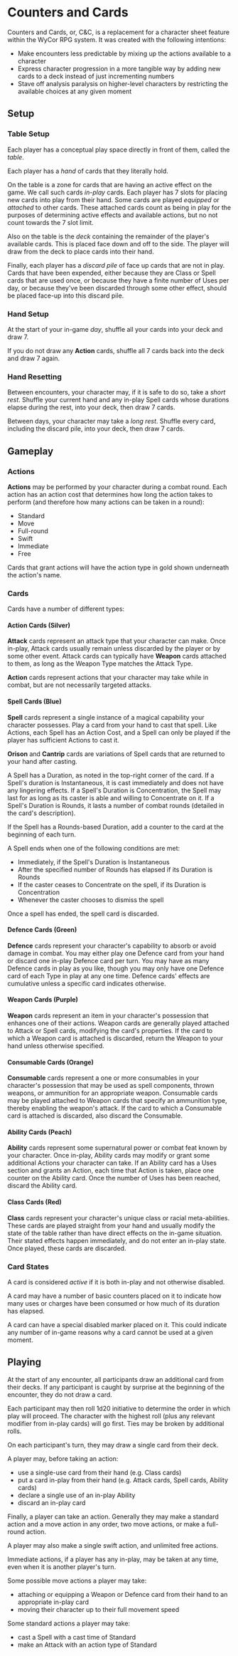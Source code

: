 # Counters and Cards

Counters and Cards, or, C&C, is a replacement for a character sheet feature within the WyCor RPG system. It was created with the following intentions:
- Make encounters less predictable by mixing up the actions available to a character
- Express character progression in a more tangible way by adding new cards to a deck instead of just incrementing numbers
- Stave off analysis paralysis on higher-level characters by restricting the available choices at any given moment  

## Setup

### Table Setup

Each player has a conceptual play space directly in front of them, called the *table*.

Each player has a *hand* of cards that they literally hold.

On the table is a zone for cards that are having an active effect on the game. We call such cards *in-play* cards. Each player has 7 slots for placing new cards into play from their hand. Some cards are played *equipped* or *attached* to other cards. These attached cards count as being in play for the purposes of determining active effects and available actions, but no not count towards the 7 slot limit.

Also on the table is the *deck* containing the remainder of the player's available cards. This is placed face down and off to the side. The player will draw from the deck to place cards into their hand.

Finally, each player has a *discard pile* of face up cards that are not in play. Cards that have been expended, either because they are Class or Spell cards that are used once, or because they have a finite number of Uses per day, or because they've been discarded through some other effect, should be placed face-up into this discard pile.

### Hand Setup

At the start of your in-game *day*, shuffle all your cards into your deck and draw 7.

If you do not draw any **Action** cards, shuffle all 7 cards back into the deck and draw 7 again.

### Hand Resetting

Between encounters, your character may, if it is safe to do so, take a *short rest*. Shuffle your current hand and any in-play Spell cards whose durations elapse during the rest, into your deck, then draw 7 cards.

Between days, your character may take a *long rest*. Shuffle every card, including the discard pile, into your deck, then draw 7 cards.

## Gameplay

### Actions
**Actions** may be performed by your character during a combat round. Each action has an action cost that determines how long the action takes to perform (and therefore how many actions can be taken in a round):
- Standard
- Move
- Full-round
- Swift
- Immediate
- Free

Cards that grant actions will have the action type in gold shown underneath the action's name.

### Cards

Cards have a number of different types:

#### Action Cards (Silver)

**Attack** cards represent an attack type that your character can make. Once in-play, Attack cards usually remain unless discarded by the player or by some other event. Attack cards can typically have **Weapon** cards attached to them, as long as the Weapon Type matches the Attack Type.

**Action** cards represent actions that your character may take while in combat, but are not necessarily targeted attacks.

#### Spell Cards (Blue)
**Spell** cards represent a single instance of a magical capability your character possesses. Play a card from your hand to cast that spell. Like Actions, each Spell has an Action Cost, and a Spell can only be played if the player has sufficient Actions to cast it. 

**Orison** and **Cantrip** cards are variations of Spell cards that are returned to your hand after casting.

A Spell has a Duration, as noted in the top-right corner of the card. If a Spell's duration is Instantaneous, it is cast immediately and does not have any lingering effects. If a Spell's Duration is Concentration, the Spell may last for as long as its caster is able and willing to Concentrate on it. If a Spell's Duration is Rounds, it lasts a number of combat rounds (detailed in the card's description). 

If the Spell has a Rounds-based Duration, add a counter to the card at the beginning of each turn. 

A Spell ends when one of the following conditions are met:
- Immediately, if the Spell's Duration is Instantaneous
- After the specified number of Rounds has elapsed if its Duration is Rounds
- If the caster ceases to Concentrate on the spell, if its Duration is Concentration
- Whenever the caster chooses to dismiss the spell

Once a spell has ended, the spell card is discarded.

#### Defence Cards (Green)
**Defence** cards represent your character's capability to absorb or avoid damage in combat. You may either play one Defence card from your hand or discard one in-play Defence card per turn. You may have as many Defence cards in play as you like, though you may only have one Defence card of each Type in play at any one time. Defence cards' effects are cumulative unless a specific card indicates otherwise.  

#### Weapon Cards (Purple)
**Weapon** cards represent an item in your character's possession that enhances one of their actions. Weapon cards are generally played attached to Attack or Spell cards, modifying the card's properties. If the card to which a Weapon card is attached is discarded, return the Weapon to your hand unless otherwise specified.

#### Consumable Cards (Orange)
**Consumable** cards represent a one or more consumables in your character's possession that may be used as spell components, thrown weapons, or ammunition for an appropriate weapon. Consumable cards may be played attached to Weapon cards that specify an ammunition type, thereby enabling the weapon's attack. If the card to which a Consumable card is attached is discarded, also discard the Consumable.

#### Ability Cards (Peach)
**Ability** cards represent some supernatural power or combat feat known by your character. Once in-play, Ability cards may modify or grant some additional Actions your character can take. If an Ability card has a Uses section and grants an Action, each time that Action is taken, place one counter on the Ability card. Once the number of Uses has been reached, discard the Ability card.

#### Class Cards (Red)
**Class** cards represent your character's unique class or racial meta-abilities. These cards are played straight from your hand and usually modify the state of the table rather than have direct effects on the in-game situation. Their stated effects happen immediately, and do not enter an in-play state. Once played, these cards are discarded.

### Card States
A card is considered *active* if it is both in-play and not otherwise disabled. 

A card may have a number of basic counters placed on it to indicate how many uses or charges have been consumed or how much of its duration has elapsed.

A card can have a special disabled marker placed on it. This could indicate any number of in-game reasons why a card cannot be used at a given moment.

## Playing

At the start of any encounter, all participants draw an additional card from their decks. If any participant is caught by surprise at the beginning of the encounter, they do not draw a card.

Each participant may then roll 1d20 initiative to determine the order in which play will proceed. The character with the highest roll (plus any relevant modifier from in-play cards) will go first. Ties may be broken by additional rolls.

On each participant's turn, they may draw a single card from their deck.

A player may, before taking an action: 
- use a single-use card from their hand (e.g. Class cards)
- put a card in-play from their hand (e.g. Attack cards, Spell cards, Ability cards)
- declare a single use of an in-play Ability
- discard an in-play card

Finally, a player can take an action. Generally they may make a standard action and a move action in any order, two move actions, or make a full-round action. 

A player may also make a single swift action, and unlimited free actions.

Immediate actions, if a player has any in-play, may be taken at any time, even when it is another player's turn.

Some possible move actions a player may take:
- attaching or equipping a Weapon or Defence card from their hand to an appropriate in-play card
- moving their character up to their full movement speed

Some standard actions a player may take:
- cast a Spell with a cast time of Standard
- make an Attack with an action type of Standard
